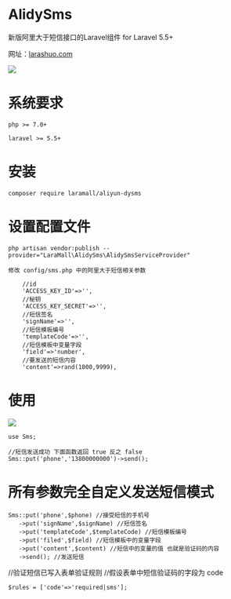 # AlidySms
<p>新版阿里大于短信接口的Laravel组件 for Laravel 5.5+ </p>

网址：<a href="https://larashuo.com">larashuo.com</a>

<img src="https://laravip.com/images/alidysms.png">

# 系统要求
````
php >= 7.0+

laravel >= 5.5+

````

# 安装
````
composer require laramall/aliyun-dysms
````
# 设置配置文件
````
php artisan vendor:publish --provider="LaraMall\AlidySms\AlidySmsServiceProvider"

修改 config/sms.php 中的阿里大于短信相关参数

  	//id
	'ACCESS_KEY_ID'=>'',
	//秘钥
	'ACCESS_KEY_SECRET'=>'',
	//短信签名
	'signName'=>'',
	//短信模板编号
	'templateCode'=>'',
	//短信模板中变量字段
	'field'=>'number',
	//要发送的短信内容
	'content'=>rand(1000,9999),
````

# 使用

<img src="http://ox5dwi7xi.bkt.clouddn.com/github/sms-tp.png">

````
use Sms;

//短信发送成功 下面函数返回 true 反之 false
Sms::put('phone','13800000000')->send();

````


# 所有参数完全自定义发送短信模式

````
Sms::put('phone',$phone) //接受短信的手机号
   ->put('signName',$signName) //短信签名
   ->put('templateCode',$templateCode) //短信模板编号
   ->put('filed',$field) //短信模板中的变量字段
   ->put('content',$content) //短信中的变量的值 也就是验证码的内容
   ->send(); //发送短信

````

//验证短信已写入表单验证规则
//假设表单中短信验证码的字段为 code

````
$rules = ['code'=>'required|sms'];

````



